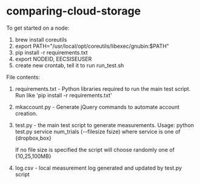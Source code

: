 # comparing-cloud-storage

To get started on a node:
  1) brew install coreutils
  2) export PATH="/usr/local/opt/coreutils/libexec/gnubin:$PATH"
  3) pip install -r requirements.txt
  4) export NODEID, EECSISEUSER
  3) create new crontab, tell it to run run_test.sh

File contents:

  1) requirements.txt - Python libraries required to run the main test script.
     Run like 'pip install -r requirements.txt'

  2) mkaccount.py - Generate jQuery commands to automate account creation.

  3) test.py - the main test script to generate measurements.
     Usage: python test.py service num_trials (--filesize fsize)
     where service is one of {dropbox,box}

     If no file size is specified the script will choose randomly one of {10,25,100MB}

  4) log.csv - local measurement log generated and updated by test.py script



